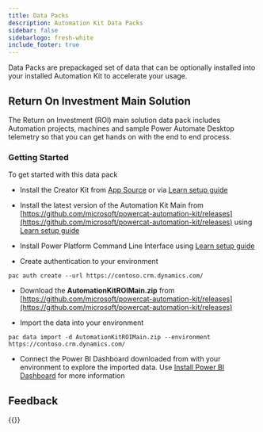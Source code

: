 ```yaml
---
title: Data Packs
description: Automation Kit Data Packs
sidebar: false
sidebarlogo: fresh-white
include_footer: true
---
```


Data Packs are prepackaged set of data that can be optionally installed into your installed Automation Kit to accelerate your usage.

## Return On Investment Main Solution

The Return on Investment (ROI) main solution data pack includes Automation projects, machines and sample Power Automate Desktop telemetry so that you can get hands on with the end to end process.

### Getting Started

To get started with this data pack

- Install the Creator Kit from [App Source](https://appsource.microsoft.com/en-US/product/dynamics-365/microsoftpowercatarch.creatorkit1) or via [Learn setup guide](https://learn.microsoft.com/power-platform/guidance/creator-kit/setup)

- Install the latest version of the Automation Kit Main from [https://github.com/microsoft/powercat-automation-kit/releases](https://github.com/microsoft/powercat-automation-kit/releases) using [Learn setup guide](https://learn.microsoft.com/power-automate/guidance/automation-kit/setup/main)

- Install Power Platform Command Line Interface using [Learn setup guide](https://learn.microsoft.com/power-platform/developer/cli/introduction)

- Create authentication to your environment

```pwsh
pac auth create --url https://contoso.crm.dynamics.com/
```

- Download the **AutomationKitROIMain.zip** from [https://github.com/microsoft/powercat-automation-kit/releases](https://github.com/microsoft/powercat-automation-kit/releases)

- Import the data into your environment

```pwsh
pac data import -d AutomationKitROIMain.zip --environment https://contoso.crm.dynamics.com/ 
```

- Connect the Power BI Dashboard downloaded from with your environment to explore the imported data. Use [Install Power BI Dashboard](/get-started/install-powerbi-dashboard) for more information

## Feedback

{{<questions name="/features/datapacks.json" completed="Thank you for providing feedback" showNavigationButtons=false >}}